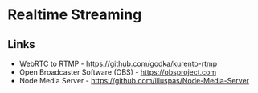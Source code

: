 # Realtime Streaming

## Links

  - WebRTC to RTMP - https://github.com/godka/kurento-rtmp
  - Open Broadcaster Software (OBS) - https://obsproject.com
  - Node Media Server - https://github.com/illuspas/Node-Media-Server
